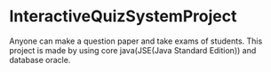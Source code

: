 # InteractiveQuizSystemProject
Anyone can make a question paper and take exams of students. This project is made by using core java(JSE(Java Standard Edition)) and database oracle.
